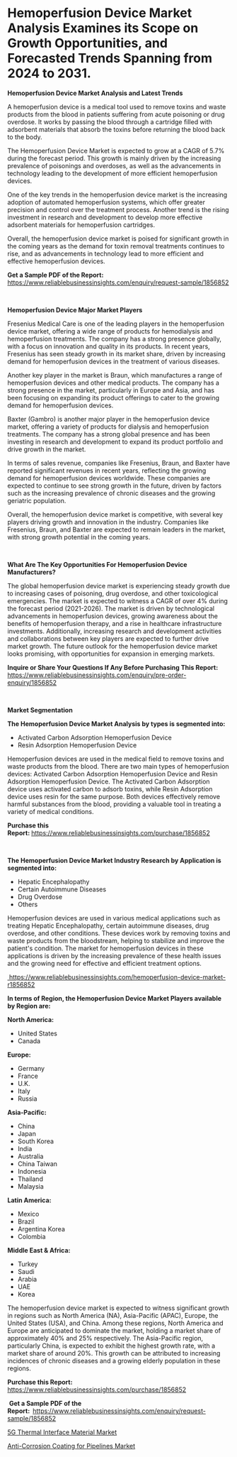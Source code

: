 <p><h1>Hemoperfusion Device Market Analysis Examines its Scope on Growth Opportunities, and Forecasted Trends Spanning from 2024 to 2031.</h1></p><p><strong>Hemoperfusion Device Market Analysis and Latest Trends</strong></p>
<p><p>A hemoperfusion device is a medical tool used to remove toxins and waste products from the blood in patients suffering from acute poisoning or drug overdose. It works by passing the blood through a cartridge filled with adsorbent materials that absorb the toxins before returning the blood back to the body.</p><p>The Hemoperfusion Device Market is expected to grow at a CAGR of 5.7% during the forecast period. This growth is mainly driven by the increasing prevalence of poisonings and overdoses, as well as the advancements in technology leading to the development of more efficient hemoperfusion devices.</p><p>One of the key trends in the hemoperfusion device market is the increasing adoption of automated hemoperfusion systems, which offer greater precision and control over the treatment process. Another trend is the rising investment in research and development to develop more effective adsorbent materials for hemoperfusion cartridges.</p><p>Overall, the hemoperfusion device market is poised for significant growth in the coming years as the demand for toxin removal treatments continues to rise, and as advancements in technology lead to more efficient and effective hemoperfusion devices.</p></p>
<p><strong>Get a Sample PDF of the Report:&nbsp;</strong> <a href="https://www.reliablebusinessinsights.com/enquiry/request-sample/1856852">https://www.reliablebusinessinsights.com/enquiry/request-sample/1856852</a></p>
<p>&nbsp;</p>
<p><strong>Hemoperfusion Device Major Market Players</strong></p>
<p><p>Fresenius Medical Care is one of the leading players in the hemoperfusion device market, offering a wide range of products for hemodialysis and hemoperfusion treatments. The company has a strong presence globally, with a focus on innovation and quality in its products. In recent years, Fresenius has seen steady growth in its market share, driven by increasing demand for hemoperfusion devices in the treatment of various diseases.</p><p>Another key player in the market is Braun, which manufactures a range of hemoperfusion devices and other medical products. The company has a strong presence in the market, particularly in Europe and Asia, and has been focusing on expanding its product offerings to cater to the growing demand for hemoperfusion devices.</p><p>Baxter (Gambro) is another major player in the hemoperfusion device market, offering a variety of products for dialysis and hemoperfusion treatments. The company has a strong global presence and has been investing in research and development to expand its product portfolio and drive growth in the market.</p><p>In terms of sales revenue, companies like Fresenius, Braun, and Baxter have reported significant revenues in recent years, reflecting the growing demand for hemoperfusion devices worldwide. These companies are expected to continue to see strong growth in the future, driven by factors such as the increasing prevalence of chronic diseases and the growing geriatric population.</p><p>Overall, the hemoperfusion device market is competitive, with several key players driving growth and innovation in the industry. Companies like Fresenius, Braun, and Baxter are expected to remain leaders in the market, with strong growth potential in the coming years.</p></p>
<p>&nbsp;</p>
<p><strong>What Are The Key Opportunities For Hemoperfusion Device Manufacturers?</strong></p>
<p><p>The global hemoperfusion device market is experiencing steady growth due to increasing cases of poisoning, drug overdose, and other toxicological emergencies. The market is expected to witness a CAGR of over 4% during the forecast period (2021-2026). The market is driven by technological advancements in hemoperfusion devices, growing awareness about the benefits of hemoperfusion therapy, and a rise in healthcare infrastructure investments. Additionally, increasing research and development activities and collaborations between key players are expected to further drive market growth. The future outlook for the hemoperfusion device market looks promising, with opportunities for expansion in emerging markets.</p></p>
<p><strong>Inquire or Share Your Questions If Any Before Purchasing This Report:</strong> <a href="https://www.reliablebusinessinsights.com/enquiry/pre-order-enquiry/1856852">https://www.reliablebusinessinsights.com/enquiry/pre-order-enquiry/1856852</a></p>
<p>&nbsp;</p>
<p><strong>Market Segmentation</strong></p>
<p><strong>The Hemoperfusion Device Market Analysis by types is segmented into:</strong></p>
<p><ul><li>Activated Carbon Adsorption Hemoperfusion Device</li><li>Resin Adsorption Hemoperfusion Device</li></ul></p>
<p><p>Hemoperfusion devices are used in the medical field to remove toxins and waste products from the blood. There are two main types of hemoperfusion devices: Activated Carbon Adsorption Hemoperfusion Device and Resin Adsorption Hemoperfusion Device. The Activated Carbon Adsorption device uses activated carbon to adsorb toxins, while Resin Adsorption device uses resin for the same purpose. Both devices effectively remove harmful substances from the blood, providing a valuable tool in treating a variety of medical conditions.</p></p>
<p><strong>Purchase this Report:&nbsp;</strong><a href="https://www.reliablebusinessinsights.com/purchase/1856852">https://www.reliablebusinessinsights.com/purchase/1856852</a></p>
<p>&nbsp;</p>
<p><strong>The Hemoperfusion Device Market Industry Research by Application is segmented into:</strong></p>
<p><ul><li>Hepatic Encephalopathy</li><li>Certain Autoimmune Diseases</li><li>Drug Overdose</li><li>Others</li></ul></p>
<p><p>Hemoperfusion devices are used in various medical applications such as treating Hepatic Encephalopathy, certain autoimmune diseases, drug overdose, and other conditions. These devices work by removing toxins and waste products from the bloodstream, helping to stabilize and improve the patient's condition. The market for hemoperfusion devices in these applications is driven by the increasing prevalence of these health issues and the growing need for effective and efficient treatment options.</p></p>
<p><a href="https://www.reliablebusinessinsights.com/hemoperfusion-device-market-r1856852">&nbsp;https://www.reliablebusinessinsights.com/hemoperfusion-device-market-r1856852</a></p>
<p><strong>In terms of Region, the Hemoperfusion Device Market Players available by Region are:</strong></p>
<p>
    <p> <strong> North America: </strong>
        <ul>
            <li>United States</li>
            <li>Canada</li>
        </ul>
        </p> 
    <p> <strong> Europe: </strong>
        <ul>
            <li>Germany</li>
            <li>France</li>
            <li>U.K.</li>
            <li>Italy</li>
            <li>Russia</li>
        </ul>
        </p> 
    <p> <strong> Asia-Pacific: </strong>
        <ul>
            <li>China</li>
            <li>Japan</li>
            <li>South Korea</li>
            <li>India</li>
            <li>Australia</li>
            <li>China Taiwan</li>
            <li>Indonesia</li>
            <li>Thailand</li>
            <li>Malaysia</li>
        </ul>
        </p> 
    <p> <strong> Latin America: </strong>
        <ul>
            <li>Mexico</li>
            <li>Brazil</li>
            <li>Argentina Korea</li>
            <li>Colombia</li>
        </ul>
        </p> 
    <p> <strong> Middle East & Africa: </strong>
        <ul>
            <li>Turkey</li>
            <li>Saudi</li>
            <li>Arabia</li>
            <li>UAE</li>
            <li>Korea</li>
        </ul>
    </p>
    </p>
<p><p>The hemoperfusion device market is expected to witness significant growth in regions such as North America (NA), Asia-Pacific (APAC), Europe, the United States (USA), and China. Among these regions, North America and Europe are anticipated to dominate the market, holding a market share of approximately 40% and 25% respectively. The Asia-Pacific region, particularly China, is expected to exhibit the highest growth rate, with a market share of around 20%. This growth can be attributed to increasing incidences of chronic diseases and a growing elderly population in these regions.</p></p>
<p><strong>Purchase this Report: </strong><a href="https://www.reliablebusinessinsights.com/purchase/1856852">https://www.reliablebusinessinsights.com/purchase/1856852</a></p>
<p>&nbsp;<strong>Get a Sample PDF of the Report:&nbsp;&nbsp;</strong><a href="https://www.reliablebusinessinsights.com/enquiry/request-sample/1856852">https://www.reliablebusinessinsights.com/enquiry/request-sample/1856852</a></p>
<p><strong></strong></p>
<p><p><a href="https://github.com/LeilaniWyman2021/Market-Research-Report-List-1/blob/main/5g-thermal-interface-material-market.md">5G Thermal Interface Material Market</a></p><p><a href="https://view.publitas.com/reportprime-1/comprehensive-analysis-of-the-global-anti-corrosion-coating-for-pipelines-market-growth-trends-market-forecasts-2024-2031/">Anti-Corrosion Coating for Pipelines Market</a></p></p>